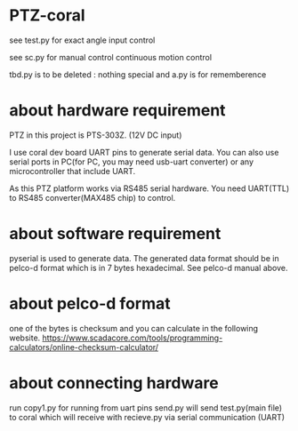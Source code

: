 # PTZ-coral

see test.py for exact angle input control 

see sc.py for manual control continuous motion control 

tbd.py is to be deleted : nothing special and a.py is for rememberence 


# about hardware requirement 
PTZ in this project is PTS-303Z. (12V DC input) 

I use coral dev board UART pins to generate serial data. You can also use serial ports in PC(for PC, you may need usb-uart converter) or any microcontroller that include UART. 

As this PTZ platform works via RS485 serial hardware. You need UART(TTL) to RS485 converter(MAX485 chip) to control. 


# about software requirement 
pyserial is used to generate data. The generated data format should be in pelco-d format which is in 7 bytes hexadecimal. See pelco-d manual above. 

# about pelco-d format 
one of the bytes is checksum and you can calculate in the following website. 
https://www.scadacore.com/tools/programming-calculators/online-checksum-calculator/


# about connecting hardware
run copy1.py for running from uart pins
send.py will send test.py(main file) to coral which will receive with recieve.py via serial communication (UART)

